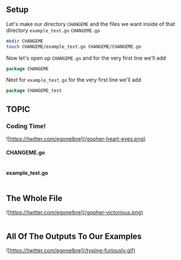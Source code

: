 ## Setup

Let's make our directory `CHANGEME` and the files we want inside of that directory
`example_test.go` `CHANGEME.go`

```sh
mkdir CHANGEME
touch CHANGEME/example_test.go CHANGEME/CHANGEME.go
```

Now let's open up `CHANGEME.go` and for the very first line we'll add
```go
package CHANGEME
```
Next for `example_test.go` for the very first line we'll add
```go
package CHANGEME_test
```

## TOPIC

### Coding Time!

![https://twitter.com/egonelbre](/gopher-heart-eyes.png)

#### CHANGEME.go

```go
```

#### example_test.go

```go
```

## The Whole File

![https://twitter.com/egonelbre](/gopher-victorious.png)

```go
```

## All Of The Outputs To Our Examples

![https://twitter.com/egonelbre](/typing-furiously.gif)

```go
```
